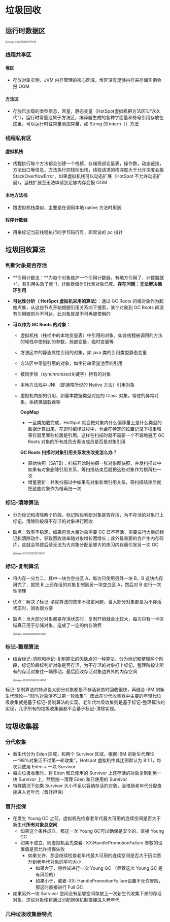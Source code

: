 # 垃圾回收

## 运行时数据区

<img src="../../image/image-20220508211117476.png" alt="image-20220508211117476" style="zoom:50%;margin-left:0" />

### 线程共享区

#### 堆区

* 存放对象实例，JVM 内存管理的核心区域，堆区没有足够内存来存储实例会报 OOM

#### 方法区

* 存放已加载的类型信息，常量，静态变量（HotSpot虚拟机把方法区叫“永久代”），运行时常量池属于方法区，编译器生成的各种字面量和符号引用存放在这里，可以运行时往常量池加常量，如 String 的 intern（）方法

### 线程私有区

#### 虚拟机栈

* 线程执行每个方法都会创建一个栈桢，存储局部变量表，操作数，动态链接，方法出口等信息，方法执行完栈桢出栈，线程请求的栈深度大于允许深度会报 StackOverflowError，如果虚拟机栈可以动态扩展（HotSpot 不允许动态扩展），当栈扩展至无法申请到足够内存会报 OOM

#### 本地方法栈

* 跟虚拟机栈类似，主要是在调用本地 native 方法时用到

#### 程序计数器

* 用来标记当前线程执行的字节码行号，即常说的 pc 指针

## 垃圾回收算法

### 判断对象是否存活

- **引用计数法：**为每个对象维护一个引用计数器，有地方引用了，计数器就+1，有引用失效了就-1，计数器值为0代表对象已死。**存在问题：无法解决循环引用**

- **可达性分析（ HotSpot 虚拟机采用的算法）**：通过 GC Roots 的根对象作为起始点集，从这些节点开始根据引用关系向下搜索，某个对象到 GC Roots 间没有引用链则为不可达，此对象就是不可再被使用的

- **可以作为 GC Roots 的对象：**

  - 虚拟机栈（栈桢中的本地变量表）中引用的对象，如各线程被调用的方法的堆栈中使用到的参数，局部变量，临时变量等

  - 方法区中的静态属性引用的对象，如 java 类的引用类型静态变量

  - 方法区中常量引用的对象，如字符串常量池里的引用

  - 被同步锁（synchronized关键字）持有的对象

  - 本地方法栈中 JNI （即通常所说的 Native 方法）引用对象

  - 虚拟机内部的引用，如基本数据类型对应的 Class 对象，常驻的异常对象，系统类加载器等

    **OopMap**

    - 一旦类加载完成，HotSpot 就会把对象内什么偏移量上是什么类型的数据计算出来，在即时编译过程中，也会在特定的位置记录下栈里和寄存器里哪些位置是引用。这样在扫描时就不需要一个不漏地遍历 GC Roots 对象的所有成员去看该成员是否是对象引用

    **GC Roots 扫描时对象引用关系发生改变怎么办？**

    - 原始快照（SATB）：扫描开始时拍摄一张对象图快照，并发扫描过中如果有对象删除引用关系，等扫描结束后就把这些对象作为根再扫一次
    - 增量更新：并发扫描过中如果有对象新增引用关系，等扫描结束后就把这些对象作为根再扫一次

### 标记-清除算法

- 分为标记和清除两个阶段，标记阶段判断对象是否存活，为不存活的对象打上标记，清除阶段将不存活的对象进行回收

- 缺点：效率不稳定，如果包含大量对象需要 GC 已不存活，需要进行大量的标记和清除动作，导致回收效率随对象增长而增长；此外最重要的会产生内存碎片，这就会导致后续无法为大对象分配足够大的练习内存而引发另一次 GC

  <img src="../../image/image-20220508215206031.png" alt="image-20220508215206031" style="zoom:50%;margin-left:0" />

### 标记-复制算法

- 将内存一分为二，其中一块为空白区 A，每次只使用另外一块 B，B 这块内存用完了，就把 B 上还存活的对象复制到另一块空白区 A，然后对 B 进行一次性清理

- 优点：解决了标记-清除算法的效率不稳定问题，当大部分对象都是为不存活状态时，回收很方便

- 缺点：当大部分对象都是存活状态时，复制开销就会比较大，每次只有一半区域真正用于存储对象，造成了一定的内存浪费

  <img src="../../image/image-20220508220014500.png" alt="image-20220508220014500" style="zoom:50%;margin-left:0" />

### 标记-整理算法

* 结合标记-清除和标记-复制算法的优缺点的一种算法。分为标记和整理两个阶段，标记阶段标判断对象是否存活，为不存活的对象打上标记，整理阶段让所有的存活对象往一端移动，最后回收存活对象边界外的内存空间

  <img src="../..//image/image-20220508220234053.png" alt="image-20220508220234053" style="zoom:50%;margin-left:0" />

标记-复制算法的特点当大部分对象都是不存活状态时回收很快，再结合 IBM 的新生代理论—“98%对象活不过第一轮收集”，因此在分代收集器中主要的年轻代垃圾收集就是基于标记-复制算法的实现。老年代垃圾收集则是基于标记-整理算法的实现，几乎所有的垃圾收集器都不会基于标记-清除实现。

## 垃圾收集器

### 分代收集

- 新生代分为 Eden 区域，和两个 Survivor 区域，根据 IBM 的新生代理论—“98%对象活不过第一轮收集”，Hotspot 虚拟机中其比例默认为 8:1:1，每次只使用 Eden + 一块 Survivor
- 每次垃圾收集时，将 Eden 和已使用的 Survivor 上还存活的对象复制到另一块 Survivor 上，然后统一清理 Eden 和已使用的 Survivor
- 特殊情况下如果 Survivor 大小不足以容纳存活的对象，会借助老年代分配直接进入老年代（晋升担保）

### 晋升担保

- 在发生 Young GC 之前，虚拟机先检查老年代最大可用的连续空间是否大于新生代**所有对象总空间**
  - 如果这个条件成立，那这一次 Young GC可以确保是安全的，直接 Young GC
  - 如果不成立，则虚拟机会先查看- XX:HandlePromotionFailure 参数的设置值是否允许担保失败
    - 如果允许，那会继续检查老年代最大可用的连续空间是否大于历次晋升到老年代对象的平均大小
      - 如果大于，将尝试进行一次 Young GC （尽管这次 Young GC 是有风险的）
      - 如果小于，或者-XX: HandlePromotionFailure设置不允许冒险，那这时直接进行 Full GC
- 如果另外一块 Survivor 空间没有足够空间存放上一次新生代收集下来的存活对象，这些对象便将通过分配担保机制直接进入老年代

### 几种垃圾收集器特点


